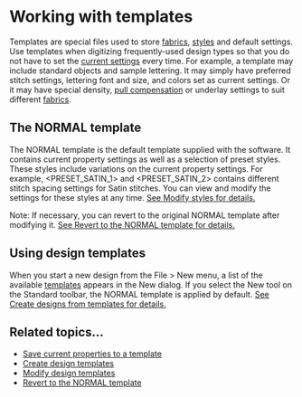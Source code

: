 # Working with templates

Templates are special files used to store [fabrics](../../glossary/glossary), [styles](../../glossary/glossary) and default settings. Use templates when digitizing frequently-used design types so that you do not have to set the [current settings](../../glossary/glossary) every time. For example, a template may include standard objects and sample lettering. It may simply have preferred stitch settings, lettering font and size, and colors set as current settings. Or it may have special density, [pull compensation](../../glossary/glossary) or underlay settings to suit different [fabrics](../../glossary/glossary).

## The NORMAL template

The NORMAL template is the default template supplied with the software. It contains current property settings as well as a selection of preset styles. These styles include variations on the current property settings. For example, &lt;PRESET_SATIN_1&gt; and &lt;PRESET_SATIN_2&gt; contains different stitch spacing settings for Satin stitches. You can view and modify the settings for these styles at any time. [See Modify styles for details.](Modify_styles)

Note: If necessary, you can revert to the original NORMAL template after modifying it. [See Revert to the NORMAL template for details.](Revert_to_the_NORMAL_template)

## Using design templates

When you start a new design from the File > New menu, a list of the available [templates](../../glossary/glossary) appears in the New dialog. If you select the New tool on the Standard toolbar, the NORMAL template is applied by default. [See Create designs from templates for details.](../../Basics/basics/Create_designs_from_templates)

## Related topics...

- [Save current properties to a template](Save_current_properties_to_a_template)
- [Create design templates](Create_design_templates)
- [Modify design templates](Modify_design_templates)
- [Revert to the NORMAL template](Revert_to_the_NORMAL_template)
